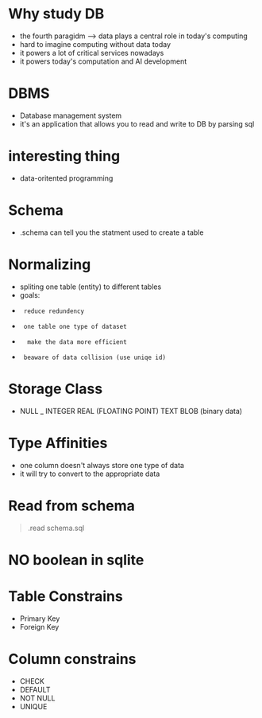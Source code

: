# Why study DB

- the fourth paragidm --> data plays a central role in today's computing
- hard to imagine computing without data today
- it powers a lot of critical services nowadays
- it powers today's computation and AI development


# DBMS

- Database management system
- it's an application that allows you to read and write to DB by parsing sql


# interesting thing

- data-oritented programming


# Schema

- .schema can tell you the statment used to create a table

# Normalizing

- spliting one table (entity) to different tables
- goals: 
-      reduce redundency 
-      one table one type of dataset
-       make the data more efficient
-      beaware of data collision (use uniqe id)

# Storage Class

- NULL
_ INTEGER
  REAL (FLOATING POINT)
  TEXT
  BLOB (binary data)

# Type Affinities

- one column doesn't always store one type of data
- it will try to convert to the appropriate data

# Read from schema
> .read schema.sql

# NO boolean in sqlite

# Table Constrains
- Primary Key
- Foreign Key

# Column constrains

- CHECK
- DEFAULT
- NOT NULL
- UNIQUE


